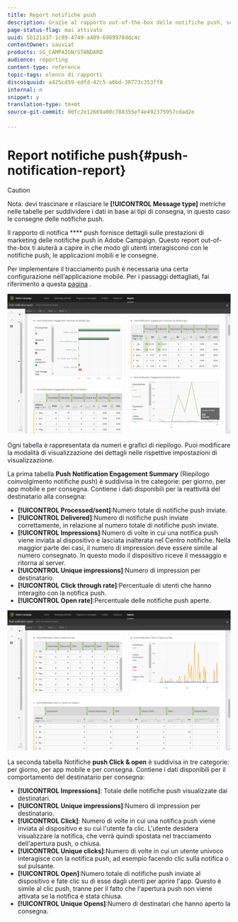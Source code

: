 ```yaml
---
title: Report notifiche push
description: Grazie al rapporto out-of-the-box delle notifiche push, scopri il successo delle notifiche push.
page-status-flag: mai attivato
uuid: 5b121a37-1c09-4749-a409-6989978ddc4c
contentOwner: sauviat
products: SG_CAMPAIGN/STANDARD
audience: reporting
content-type: reference
topic-tags: elenco di rapporti
discoiquuid: a425cd59-edfd-42c5-a6bd-38773c353ff0
internal: n
snippet: y
translation-type: tm+mt
source-git-commit: 00fc2e12669a00c788355ef4e492375957cdad2e

---
```



# Report notifiche push{#push-notification-report}

>[!CAUTION]
>
>Nota: devi trascinare e rilasciare le **[!UICONTROL Message type]** metriche nelle tabelle per suddividere i dati in base ai tipi di consegna, in questo caso le consegne delle notifiche push.

Il rapporto di notifica **** push fornisce dettagli sulle prestazioni di marketing delle notifiche push in Adobe Campaign. Questo report out-of-the-box ti aiuterà a capire in che modo gli utenti interagiscono con le notifiche push, le applicazioni mobili e le consegne.

Per implementare il tracciamento push è necessaria una certa configurazione nell’applicazione mobile. Per i passaggi dettagliati, fai riferimento a questa [pagina](https://helpx.adobe.com/campaign/kb/push-tracking.html) .

![](assets/dynamic_report_push.png)

Ogni tabella è rappresentata da numeri e grafici di riepilogo. Puoi modificare la modalità di visualizzazione dei dettagli nelle rispettive impostazioni di visualizzazione.

La prima tabella **Push Notification Engagement Summary** (Riepilogo coinvolgimento notifiche push) è suddivisa in tre categorie: per giorno, per app mobile e per consegna. Contiene i dati disponibili per la reattività del destinatario alla consegna:

* **[!UICONTROL Processed/sent]**:Numero totale di notifiche push inviate.
* **[!UICONTROL Delivered]**:Numero di notifiche push inviate correttamente, in relazione al numero totale di notifiche push inviate.
* **[!UICONTROL Impressions]**:Numero di volte in cui una notifica push viene inviata al dispositivo e lasciata inalterata nel Centro notifiche. Nella maggior parte dei casi, il numero di impression deve essere simile al numero consegnato. In questo modo il dispositivo riceve il messaggio e ritorna al server.
* **[!UICONTROL Unique impressions]**:Numero di impression per destinatario.
* **[!UICONTROL Click through rate]**:Percentuale di utenti che hanno interagito con la notifica push.
* **[!UICONTROL Open rate]**:Percentuale delle notifiche push aperte.

![](assets/dynamic_report_push_2.png)

La seconda tabella Notifiche **push Click &amp; open** è suddivisa in tre categorie: per giorno, per app mobile e per consegna. Contiene i dati disponibili per il comportamento del destinatario per consegna:

* **[!UICONTROL Impressions]**: Totale delle notifiche push visualizzate dai destinatari.
* **[!UICONTROL Unique impressions]**:Numero di impression per destinatario.
* **[!UICONTROL Click]**: Numero di volte in cui una notifica push viene inviata al dispositivo e su cui l'utente fa clic. L'utente desidera visualizzare la notifica, che verrà quindi spostata nel tracciamento dell'apertura push, o chiusa.
* **[!UICONTROL Unique clicks]**:Numero di volte in cui un utente univoco interagisce con la notifica push, ad esempio facendo clic sulla notifica o sul pulsante.
* **[!UICONTROL Open]**:Numero totale di notifiche push inviate al dispositivo e fate clic su di esse dagli utenti per aprire l'app. Questo è simile al clic push, tranne per il fatto che l'apertura push non viene attivata se la notifica è stata chiusa.
* **[!UICONTROL Unique Opens]**:Numero di destinatari che hanno aperto la consegna.

